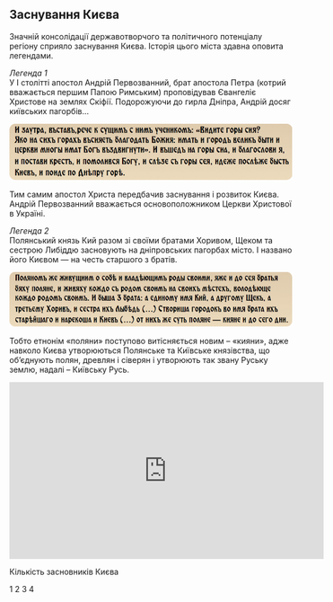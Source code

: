 Заснування Києва
----------------

Значній консолідації державотворчого та політичного потенціалу регіону
сприяло заснування Києва. Історія цього міста здавна оповита легендами.

<i><span class="p1">Легенда 1</span></i><br/>
У І столітті апостол Андрій Первозванний, брат апостола Петра (котрий
вважається першим Папою Римським) проповідував Євангеліє Христове на
землях Скіфії. Подорожуючи до гирла Дніпра, Андрій досяг київських
пагорбів…

![image](lege1.jpg)

Тим самим апостол Христа передбачив заснування і розвиток Києва. Андрій
Первозванний вважається основоположником Церкви Христової в Україні.

<i><span class="p1">Легенда 2</span></i><br/>
Полянський князь Кий разом зі своїми братами Хоривом, Щеком та сестрою
Либіддю засновують на дніпровських пагорбах місто. І названо його Києвом
— на честь старшого з братів.

![image](lege2.jpg)

Тобто етнонім «поляни» поступово витісняється новим – «кияни», адже навколо Києва утворюються Полянське та Київське князівства, що об’єднують полян, древлян і сіверян і утворюють так звану Руську землю,
надалі – Київську Русь.

<div class="space">
<div class="fluidMedia">
<iframe align="center" width="560" height="315" src="https://www.youtube.com/embed/t32eI9QVnDs" frameborder="0" allowfullscreen></iframe>
</div>
<div class="popup">
</div>
</div>


<quiz correctLabel="correct" incorrectLabel="incorrect" checkLabel="check">
<question text="">
<p>Кількість засновників Києва</p>
<answer>1</answer>
<answer>2</answer>
<answer>3</answer>
<answer correct>4</answer>
</question>
</quiz>
